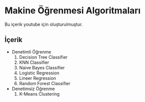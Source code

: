 # Makine Öğrenmesi Algoritmaları

Bu içerik youtube için oluşturulmuştur.

## İçerik

- Denetimli Öğrenme
    1. Decision Tree Classifier
    2. KNN Classifier
    3. Naive Bayes Classifier
    4. Logistic Regression
    5. Lineer Regression
    6. Random Forest Classifier
- Denetimsiz Öğrenme
    1. K-Means Clustering
